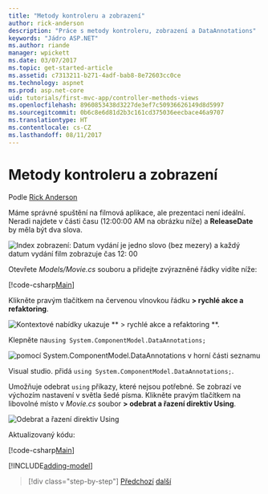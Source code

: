 ```yaml
---
title: "Metody kontroleru a zobrazení"
author: rick-anderson
description: "Práce s metody kontroleru, zobrazení a DataAnnotations"
keywords: "Jádro ASP.NET"
ms.author: riande
manager: wpickett
ms.date: 03/07/2017
ms.topic: get-started-article
ms.assetid: c7313211-b271-4adf-bab8-8e72603cc0ce
ms.technology: aspnet
ms.prod: asp.net-core
uid: tutorials/first-mvc-app/controller-methods-views
ms.openlocfilehash: 8960853438d3227de3ef7c50936626149d8d5997
ms.sourcegitcommit: 0b6c8e6d81d2b3c161cd375036eecbace46a9707
ms.translationtype: HT
ms.contentlocale: cs-CZ
ms.lasthandoff: 08/11/2017
---
```

# <a name="controller-methods-and-views"></a>Metody kontroleru a zobrazení

Podle [Rick Anderson](https://twitter.com/RickAndMSFT)

Máme správné spuštění na filmová aplikace, ale prezentaci není ideální. Neradi najdete v části času (12:00:00 AM na obrázku níže) a **ReleaseDate** by měla být dva slova.

![Index zobrazení: Datum vydání je jedno slovo (bez mezery) a každý datum vydání film zobrazuje čas 12: 00](working-with-sql/_static/m55.png)

Otevřete *Models/Movie.cs* souboru a přidejte zvýrazněné řádky vidíte níže:

[!code-csharp[Main](start-mvc/sample/MvcMovie/Models/MovieDateWithExtraUsings.cs?name=snippet_1&highlight=13-14)]

Klikněte pravým tlačítkem na červenou vlnovkou řádku **> rychlé akce a refaktoring**.

  ![Kontextové nabídky ukazuje ** > rychlé akce a refaktoring **.](controller-methods-views/_static/qa.png)


Klepněte na`using System.ComponentModel.DataAnnotations;`

  ![pomocí System.ComponentModel.DataAnnotations v horní části seznamu](controller-methods-views/_static/da.png)

  Visual studio. přidá `using System.ComponentModel.DataAnnotations;`.

Umožňuje odebrat `using` příkazy, které nejsou potřebné. Se zobrazí ve výchozím nastavení v světla šedé písma. Klikněte pravým tlačítkem na libovolné místo v *Movie.cs* soubor **> odebrat a řazení direktiv Using**.

![Odebrat a řazení direktiv Using](controller-methods-views/_static/rm.png)

Aktualizovaný kódu:

[!code-csharp[Main](./start-mvc/sample/MvcMovie/Models/MovieDate.cs?name=snippet_1)]

<!-- include start -->

[!INCLUDE[adding-model](../../includes/mvc-intro/controller-methods-views.md)]

>[!div class="step-by-step"]
[Předchozí](working-with-sql.md)
[další](search.md)  
